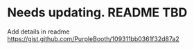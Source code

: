 # Needs updating. README TBD
Add details in readme
https://gist.github.com/PurpleBooth/109311bb0361f32d87a2
